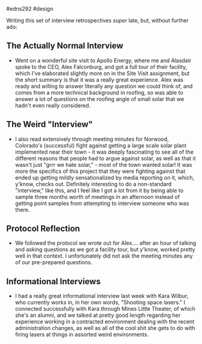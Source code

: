 #edns292  #design 

Writing this set of interview retrospectives *super* late, but, without further ado:

## The Actually Normal Interview
- Went on a wonderful site visit to Apollo Energy, where me and Alasdair spoke to the CEO, Alex Falconburg, and got a full tour of their facility, which I've elaborated slightly more on in the Site Visit assignment, but the short summary is that it was a really great experience. Alex was ready and willing to answer literally any question we could think of, and comes from a more technical background in roofing, so was able to answer a lot of questions on the roofing angle of small solar that we hadn't even really considered.
## The Weird "Interview"
- I also read extensively through meeting minutes for Norwood, Colorado's (successful) fight against getting a large scale solar plant implemented near their town - it was deeply fascinating to see all of the different reasons that people had to argue against solar, as well as that it wasn't just "grrr we hate solar," - most of the town wanted solar! It was more the specifics of this project that they were fighting against that ended up getting mildly sensationalized by media reporting on it, which, y'know, checks out. Definitely interesting to do a non-standard "interview," like this, and I feel like I got a lot from it by being able to sample three months worth of meetings in an afternoon instead of getting point samples from attempting to interview someone who was there.
## Protocol Reflection
- We followed the protocol we wrote out for Alex.... after an hour of talking and asking questions as we got a facility tour, but y'know, worked pretty well in that context. I unfortunately did not ask the meeting minutes any of our pre-prepared questions.
## Informational Interviews
- I had a really great informational interview last week with Kara Wilbur, who currently works in, in her own words, "Shooting space lasers." I connected successfully with Kara through Mines Little Theater, of which she's an alumni, and we talked at pretty good length regarding her experience working in a contracted environment dealing with the recent administration changes, as well as all of the cool shit she gets to do with firing lasers at things in assorted weird environments. 